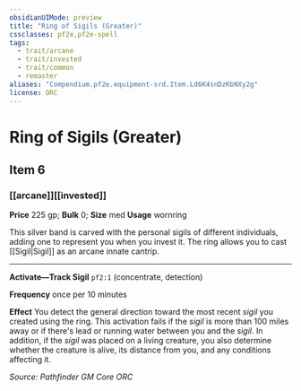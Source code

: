 ```yaml
---
obsidianUIMode: preview
title: "Ring of Sigils (Greater)"
cssclasses: pf2e,pf2e-spell
tags:
  - trait/arcane
  - trait/invested
  - trait/common
  - remaster
aliases: "Compendium.pf2e.equipment-srd.Item.Ld6K4snDzKbNXy2g"
license: ORC
---
```

# Ring of Sigils (Greater)
## Item 6
### [[arcane]][[invested]]


**Price** 225 gp; 
**Bulk** 0; **Size** med
**Usage** wornring

This silver band is carved with the personal sigils of different individuals, adding one to represent you when you invest it. The ring allows you to cast [[Sigil|Sigil]] as an arcane innate cantrip.

* * *

**Activate—Track Sigil** `pf2:1` (concentrate, detection)

**Frequency** once per 10 minutes

**Effect** You detect the general direction toward the most recent _sigil_ you created using the ring. This activation fails if the _sigil_ is more than 100 miles away or if there's lead or running water between you and the _sigil_. In addition, if the _sigil_ was placed on a living creature, you also determine whether the creature is alive, its distance from you, and any conditions affecting it.

*Source: Pathfinder GM Core*
*ORC*